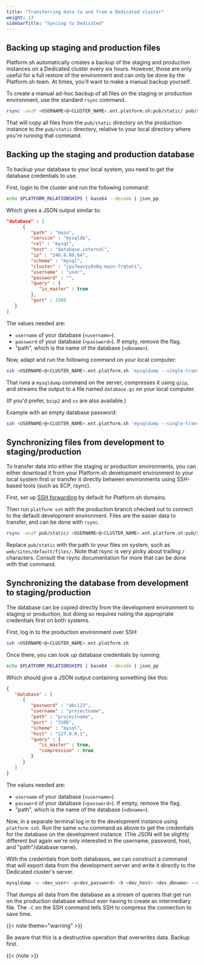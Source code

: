 ```yaml
---
title: "Transferring data to and from a Dedicated cluster"
weight: 13
sidebarTitle: "Syncing to Dedicated"
---
```


## Backing up staging and production files

Platform.sh automatically creates a backup of the staging and production instances on a Dedicated cluster every six hours.
However, those are only useful for a full restore of the environment and can only be done by the Platform.sh team.
At times, you'll want to make a manual backup yourself.

To create a manual ad-hoc backup of all files on the staging or production environment, use the standard `rsync` command.

```bash
rsync -avzP <USERNAME>@<CLUSTER_NAME>.ent.platform.sh:pub/static/ pub/static/
```

That will copy all files from the `pub/static` directory on the production instance to the `pub/static` directory,
relative to your local directory where you're running that command.

## Backing up the staging and production database

To backup your database to your local system, you need to get the database credentials to use.

First, login to the cluster and run the following command:

```bash
echo $PLATFORM_RELATIONSHIPS | base64 --decode | json_pp
```

Which gives a JSON output similar to:

```json
"database" : [
      {
         "path" : "main",
         "service" : "mysqldb",
         "rel" : "mysql",
         "host" : "database.internal",
         "ip" : "246.0.80.64",
         "scheme" : "mysql",
         "cluster" : "jyu7wavyy6n6q-main-7rqtwti",
         "username" : "user",
         "password" : "",
         "query" : {
            "is_master" : true
         },
         "port" : 3306
   }
]
```

The values needed are:
- `username` of your database (`<username>`).
- `password` of your database (`<password>`). If empty, remove the flag.
- "path", which is the name of the database (`<dbname>`).

Now, adapt and run the following command on your local computer:

```bash
ssh <USERNAME>@<CLUSTER_NAME>.ent.platform.sh 'mysqldump --single-transaction -u <username> -p<password> -h database.internal <dbname> | gzip' > database.gz
```

That runs a `mysqldump` command on the server, compresses it using `gzip`,
and streams the output to a file named `database.gz` on your local computer.

(If you'd prefer, `bzip2` and `xz` are also available.)

Example with an empty database password:
```bash
ssh <USERNAME>@<CLUSTER_NAME>.ent.platform.sh 'mysqldump --single-transaction -u user -h database.internal main | gzip' > database.gz
```


## Synchronizing files from development to staging/production

To transfer data into either the staging or production environments,
you can either download it from your Platform.sh development environment to your local system first
or transfer it directly between environments using SSH-based tools (such as SCP, rsync).

First, set up [SSH forwarding](./ssh/ssh-keys.md#forwarding-keys-by-default) by default for Platform.sh domains.

Then run `platform ssh` with the production branch checked out to connect to the default development environment.
Files are the easier data to transfer, and can be done with `rsync`.

```bash
rsync -avzP pub/static/ <USERNAME>@<CLUSTER_NAME>.ent.platform.sh:pub/static/
```

Replace `pub/static` with the path to your files on system, such as `web/sites/default/files/`.
Note that rsync is very picky about trailing `/` characters.
Consult the rsync documentation for more that can be done with that command.

## Synchronizing the database from development to staging/production

The database can be copied directly from the development environment to staging or production,
but doing so requires noting the appropriate credentials first on both systems.

First, log in to the production environment over SSH:

```bash
ssh <USERNAME>@<CLUSTER_NAME>.ent.platform.sh
```

Once there, you can look up database credentials by running:

```bash
echo $PLATFORM_RELATIONSHIPS | base64 --decode | json_pp
```

Which should give a JSON output containing something like this:

```json
{
   "database" : [
      {
         "password" : "abc123",
         "username" : "projectname",
         "path" : "projectname",
         "port" : "3306",
         "scheme" : "mysql",
         "host" : "127.0.0.1",
         "query" : {
            "is_master" : true,
            "compression" : true
         }
      }
   ]
}
```

The values needed are:
- `username` of your database (`<username>`).
- `password` of your database (`<password>`). If empty, remove the flag.
- "path", which is the name of the database (`<dbname>`).

Now, in a separate terminal log in to the development instance using `platform ssh`.
Run the same `echo` command as above to get the credentials for the database on the development instance.
(The JSON will be slightly different but again we're only interested in the username, password, host, and "path"/database name).

With the credentials from both databases,
we can construct a command that will export data from the development server
and write it directly to the Dedicated cluster's server.

```bash
mysqldump -u <dev_user> -p<dev_password> -h <dev_host> <dev_dbname> --single-transaction | ssh -C <USERNAME>@<CLUSTER_NAME>.ent.platform.sh 'mysql -u <prod_user> -p<prod_password> -h <prod_host> <prod_dbname>'
```

That dumps all data from the database as a stream of queries
that get run on the production database without ever having to create an intermediary file.
The `-C` on the SSH command tells SSH to compress the connection to save time.

{{< note theme="warning" >}}

Be aware that this is a destructive operation that overwrites data.
Backup first.

{{< /note >}}
